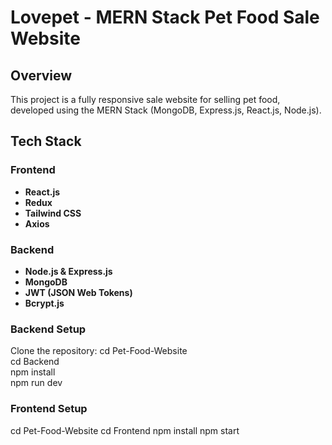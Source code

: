 # Lovepet - MERN Stack Pet Food Sale Website

## Overview
This project is a fully responsive sale website for selling pet food, developed using the MERN Stack (MongoDB, Express.js, React.js, Node.js). 

## Tech Stack

### Frontend
- **React.js**
- **Redux**
- **Tailwind CSS**
- **Axios**

### Backend
- **Node.js & Express.js**
- **MongoDB**
- **JWT (JSON Web Tokens)**
- **Bcrypt.js**


### Backend Setup
Clone the repository:
   cd Pet-Food-Website  
   cd Backend  
   npm install  
   npm run dev  

### Frontend Setup
   cd Pet-Food-Website
   cd Frontend
   npm install
   npm start


